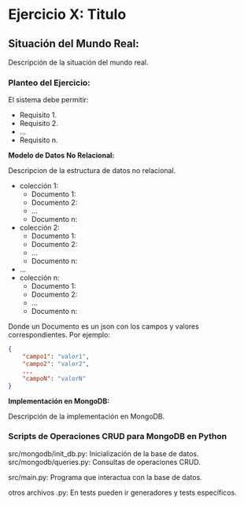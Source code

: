# Ejercicio X: Titulo  

## Situación del Mundo Real:  
Descripción de la situación del mundo real.

### Planteo del Ejercicio:  
El sistema debe permitir:  
- Requisito 1.
- Requisito 2.
- ...
- Requisito n.

**Modelo de Datos No Relacional:**  

Descripcion de la estructura de datos no relacional. 
- colección 1:  
    - Documento 1:
    - Documento 2:
    - ...
    - Documento n:
- colección 2:  
    - Documento 1:
    - Documento 2:
    - ...
    - Documento n:
- ...
- colección n:  
    - Documento 1:
    - Documento 2:
    - ...
    - Documento n:

Donde un Documento es un json con los campos y valores correspondientes. Por ejemplo: 
```json
{
    "campo1": "valor1",
    "campo2": "valor2",
    ...
    "campoN": "valorN"
}
```  

**Implementación en MongoDB:**  

Descripción de la implementación en MongoDB.

### Scripts de Operaciones CRUD para MongoDB en Python  

src/mongodb/init_db.py: Inicialización de la base de datos. 
src/mongodb/queries.py: Consultas de operaciones CRUD.

src/main.py: Programa que interactua con la base de datos.

otros archivos .py: En tests pueden ir generadores y tests específicos.

